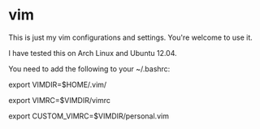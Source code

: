 vim
===

This is just my vim configurations and settings. You're welcome to use it.

I have tested this on Arch Linux and Ubuntu 12.04.

You need to add the following to your ~/.bashrc:

export VIMDIR=$HOME/.vim/

export VIMRC=$VIMDIR/vimrc

export CUSTOM_VIMRC=$VIMDIR/personal.vim
